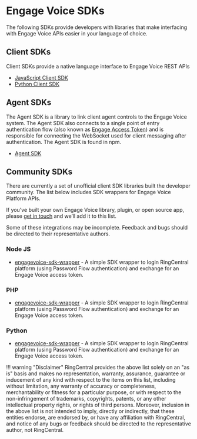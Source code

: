 # Engage Voice SDKs

The following SDKs provide developers with libraries that make interfacing with Engage Voice APIs easier in your language of choice.

## Client SDKs

Client SDKs provide a native language interface to Engage Voice REST APIs

* [JavaScript Client SDK](https://github.com/ringcentral/engage-voice-js)
* [Python Client SDK](https://github.com/ringcentral/engage-voice-python)

## Agent SDKs

The Agent SDK is a library to link client agent controls to the Engage Voice system. The Agent SDK also connects to a single point of entry authentication flow (also known as [Engage Access Token](../../authentication/auth-ringcentral)) and is responsible for connecting the WebSocket used for client messaging after authentication. The Agent SDK is found in npm.

* [Agent SDK](https://www.npmjs.com/package/@ringcentral/engage-voice-agent)

## Community SDKs

There are currently a set of unofficial client SDK libraries built the developer community. The list below includes SDK wrappers for Engage Voice Platform APIs.

If you’ve built your own Engage Voice library, plugin, or open source app, please [get in touch](mailto:devsupport@ringcentral.com) and we’ll add it to this list.

Some of these integrations may be incomplete. Feedback and bugs should be directed to their representative authors.

### Node JS

* [engagevoice-sdk-wrapper](https://github.com/pacovu/engagevoice-sdk-wrapper-node) - A simple SDK wrapper to login RingCentral platform (using Password Flow authentication) and exchange for an Engage Voice access token.

### PHP

* [engagevoice-sdk-wrapper](https://github.com/pacovu/engagevoice-sdk-wrapper-php) - A simple SDK wrapper to login RingCentral platform (using Password Flow authentication) and exchange for an Engage Voice access token.

### Python

* [engagevoice-sdk-wrapper](https://github.com/pacovu/engagevoice-sdk-wrapper-python) - A simple SDK wrapper to login RingCentral platform (using Password Flow authentication) and exchange for an Engage Voice access token.


!!! warning "Disclaimer"
    RingCentral provides the above list solely on an "as is" basis and makes no representation, warranty, assurance, guarantee or inducement of any kind with respect to the items on this list, including without limitation, any warranty of accuracy or completeness, merchantability or fitness for a particular purpose, or with respect to the non-infringement of trademarks, copyrights, patents, or any other intellectual property rights, or rights of third persons. Moreover, inclusion in the above list is not intended to imply, directly or indirectly, that these entities endorse, are endorsed by, or have any affiliation with RingCentral, and notice of any bugs or feedback should be directed to the representative author, not RingCentral.
